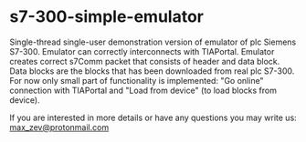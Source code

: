 # s7-300-simple-emulator
Single-thread single-user demonstration version of emulator of plc Siemens S7-300.
Emulator can correctly interconnects with TIAPortal. Emulator creates correct s7Comm packet that consists of header and data block.  Data blocks are the blocks that has been downloaded from real plc S7-300. For now only small part of functionality is implemented: "Go online" connection with TIAPortal and  "Load from device" (to load blocks from device). 

If you are interested in more details or have any questions you may write us: max_zev@protonmail.com
